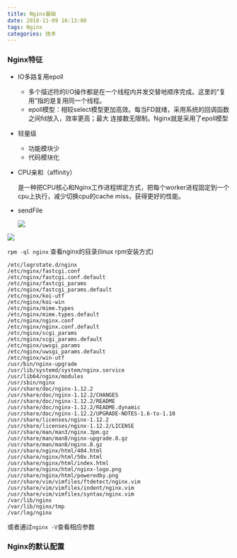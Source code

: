```yaml
---
title: Nginx基础
date: 2018-11-09 16:13:08
tags: Nginx
categories: 技术
---
```


### Nginx特征

- IO多路复用epoll

    - 多个描述符的I/O操作都是在一个线程内并发交替地顺序完成。这里的”复用“指的是复用同一个线程。
    - epoll模型：相较select模型更加高效。每当FD就绪，采用系统的回调函数之间fd放入，效率更高；最大 连接数无限制。Nginx就是采用了epoll模型

- 轻量级

    - 功能模块少
    - 代码模块化

- CPU亲和（affinity）

    <!--more-->

    是一种把CPU核心和Nginx工作进程绑定方式，把每个worker进程固定到一个cpu上执行，减少切换cpu的cache miss，获得更好的性能。

- sendFile

    ![](https://ws4.sinaimg.cn/large/006tNbRwgy1fx1w4ghww8j30hp0ayn31.jpg)

![](https://ws2.sinaimg.cn/large/006tNbRwgy1fx1w5jok7jj30i60bijwu.jpg)

`rpm -ql nginx` 查看nginx的目录(linux rpm安装方式)

```
/etc/logrotate.d/nginx
/etc/nginx/fastcgi.conf
/etc/nginx/fastcgi.conf.default
/etc/nginx/fastcgi_params
/etc/nginx/fastcgi_params.default
/etc/nginx/koi-utf
/etc/nginx/koi-win
/etc/nginx/mime.types
/etc/nginx/mime.types.default
/etc/nginx/nginx.conf
/etc/nginx/nginx.conf.default
/etc/nginx/scgi_params
/etc/nginx/scgi_params.default
/etc/nginx/uwsgi_params
/etc/nginx/uwsgi_params.default
/etc/nginx/win-utf
/usr/bin/nginx-upgrade
/usr/lib/systemd/system/nginx.service
/usr/lib64/nginx/modules
/usr/sbin/nginx
/usr/share/doc/nginx-1.12.2
/usr/share/doc/nginx-1.12.2/CHANGES
/usr/share/doc/nginx-1.12.2/README
/usr/share/doc/nginx-1.12.2/README.dynamic
/usr/share/doc/nginx-1.12.2/UPGRADE-NOTES-1.6-to-1.10
/usr/share/licenses/nginx-1.12.2
/usr/share/licenses/nginx-1.12.2/LICENSE
/usr/share/man/man3/nginx.3pm.gz
/usr/share/man/man8/nginx-upgrade.8.gz
/usr/share/man/man8/nginx.8.gz
/usr/share/nginx/html/404.html
/usr/share/nginx/html/50x.html
/usr/share/nginx/html/index.html
/usr/share/nginx/html/nginx-logo.png
/usr/share/nginx/html/poweredby.png
/usr/share/vim/vimfiles/ftdetect/nginx.vim
/usr/share/vim/vimfiles/indent/nginx.vim
/usr/share/vim/vimfiles/syntax/nginx.vim
/var/lib/nginx
/var/lib/nginx/tmp
/var/log/nginx
```

或者通过`nginx -V`查看相应参数



### Nginx的默认配置






